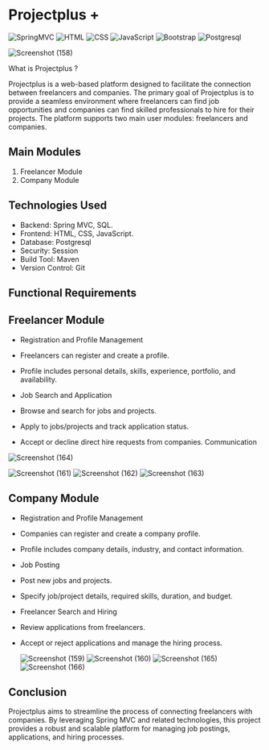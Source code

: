 # Projectplus +

![SpringMVC](https://img.shields.io/badge/SpringMVC-4-green)
![HTML](https://img.shields.io/badge/HTML-5-red)
![CSS](https://img.shields.io/badge/CSS-3-blue)
![JavaScript](https://img.shields.io/badge/JavaScript-ES6-yellow)
![Bootstrap](https://img.shields.io/badge/Bootstrap-5.0-purple)
![Postgresql](https://img.shields.io/badge/Postgresql-JPA-yellreen)




![Screenshot (158)](https://github.com/GauravPatilGR/Projectplus-Spring-MVC-Java-Project/assets/123281827/76476527-7dbb-4aa6-bbec-ae5b121db566)



 What is  Projectplus ?

Projectplus is a web-based platform designed to facilitate the connection between freelancers and companies. The primary goal of Projectplus is to provide a seamless environment where freelancers can find job opportunities and companies can find skilled professionals to hire for their projects. The platform supports two main user modules: freelancers and companies.


## Main Modules
1. Freelancer Module
2. Company Module
## Technologies Used
- Backend: Spring MVC, SQL.
- Frontend: HTML, CSS, JavaScript.
- Database: Postgresql
- Security: Session
- Build Tool: Maven
- Version Control: Git

## Functional Requirements
## Freelancer Module
- Registration and Profile Management
- Freelancers can register and create a profile.
- Profile includes personal details, skills, experience, portfolio, and availability.
- Job Search and Application

- Browse and search for jobs and projects.
- Apply to jobs/projects and track application status.


- Accept or decline direct hire requests from companies.
Communication

![Screenshot (164)](https://github.com/GauravPatilGR/Projectplus-Spring-MVC-Java-Project/assets/123281827/377a23bd-29d3-4429-a20e-dbc94c591f7b)

  ![Screenshot (161)](https://github.com/GauravPatilGR/Projectplus-Spring-MVC-Java-Project/assets/123281827/b554fb2d-ccd4-45f7-92dc-86a9d35a5667)
  ![Screenshot (162)](https://github.com/GauravPatilGR/Projectplus-Spring-MVC-Java-Project/assets/123281827/cc782b1d-d969-4b0d-8fa6-27cc6ff8a88d)
  ![Screenshot (163)](https://github.com/GauravPatilGR/Projectplus-Spring-MVC-Java-Project/assets/123281827/5af08309-5d75-46b6-9420-b2c44aa07013)



## Company Module
- Registration and Profile Management

- Companies can register and create a company profile.
- Profile includes company details, industry, and contact information.
- Job Posting
- Post new jobs and projects.
- Specify job/project details, required skills, duration, and budget.
- Freelancer Search and Hiring
- Review applications from freelancers.
- Accept or reject applications and manage the hiring process.

   ![Screenshot (159)](https://github.com/GauravPatilGR/Projectplus-Spring-MVC-Java-Project/assets/123281827/c5d407eb-8edd-4330-b277-4ce2b1e8d1bb)
  ![Screenshot (160)](https://github.com/GauravPatilGR/Projectplus-Spring-MVC-Java-Project/assets/123281827/3850e1a2-067f-4ccf-a5d9-c1e5778aec8b)
  ![Screenshot (165)](https://github.com/GauravPatilGR/Projectplus-Spring-MVC-Java-Project/assets/123281827/6162da10-8514-46dd-a2b3-e8cfa77ab1fb)
  ![Screenshot (166)](https://github.com/GauravPatilGR/Projectplus-Spring-MVC-Java-Project/assets/123281827/4fd878a1-5158-4929-9c05-d69bbed9120e)

## Conclusion
Projectplus aims to streamline the process of connecting freelancers with companies. By leveraging Spring MVC and related technologies, this project provides a robust and scalable platform for managing job postings, applications, and hiring processes.
